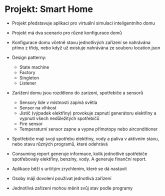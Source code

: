 
# Projekt: Smart Home

- Projekt představuje aplikaci pro virtuální simulaci inteligentního domu

- Projekt má dva scenario pro různé konfigurace domů

- Konfigurace domu včetně stavu jednotlivých zařízení se nahrávána přímo z třídy, nebo když už existuje nahrávána ze souboru location.json

- Design patterny:
  - State machine
  - Factory
  - Singleton
  - Listener
- Zarižení domu jsou rozděleno do zarizení, spotřebiče a sensorů
  - Sensory lide v místnosti zapíná světla
  - Sensor na vlhkost
  - Jistič (výpadek elektřiny) provokuje zapnutí generátoru elektřiny a vypnutí všech nedůležitých spotřebičů
  - Fire sensor
  - Temperaturní sensor zapne a vypne přímotopy nebo airconditioner

- Spotřebiče mají svojí spotřebu elektřiny, vody a paliva v aktivním stavu, nebo stavu různých programů, které odehrává
- Consuming report generuje informace, kolik jednotlivé spotřebiče spotřebovaly elektřiny, benzíny, vody. A generuje finanční report.

- Aplikace běží s určitým zrychlením, které se dá nastavit
- Osoby májí dovolení používat jednotlivá zařízení
- Jednotlivá zařízení mohou měnit svůj stav podle programy
